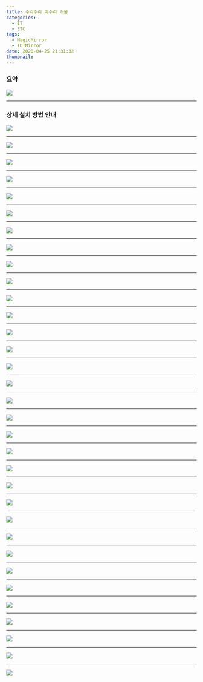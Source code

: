 ```yaml
---
title: 수리수리 마수리 거울
categories:
  - IT
  - ETC
tags:
  - MagicMirror
  - IOTMirror
date: 2020-04-25 21:31:32
thumbnail:
---
```

### 요약
![](0.JPG)
- - -
### 상세 설치 방법 안내
![](1.JPG)
- - -
![](2.JPG)
- - -
![](3.JPG)
- - -
![](4.JPG)
- - -
![](5.JPG)
- - -
![](6.JPG)
- - -
![](7.JPG)
- - -
![](8.JPG)
- - -
![](9.JPG)
- - -
![](10.JPG)
- - -
![](11.JPG)
- - -
![](12.JPG)
- - -
![](13.JPG)
- - -
![](14.JPG)
- - -
![](15.JPG)
- - -
![](16.JPG)
- - -
![](17.JPG)
- - -
![](18.JPG)
- - -
![](19.JPG)
- - -
![](20.JPG)
- - -
![](21.JPG)
- - -
![](22.JPG)
- - -
![](23.JPG)
- - -
![](24.JPG)
- - -
![](25.JPG)
- - -
![](26.JPG)
- - -
![](27.JPG)
- - -
![](28.JPG)
- - -
![](29.JPG)
- - -
![](30.JPG)
- - -
![](31.JPG)
- - -
![](32.JPG)
- - -
![](33.JPG)
